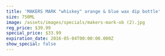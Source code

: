 ```yaml
---
title: 'MAKERS MARK "whiskey" orange & blue wax dip bottle'
size: 750ML
image: /assets/images/specials/makers-mark-ob (2).jpg
reg_price: $39.99
special_price: $33.99
expiration_date: 2016-05-04T00:00:00.000Z
show_special: false
---
```



